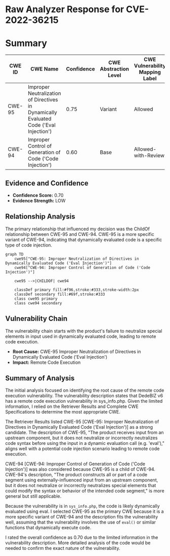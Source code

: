 # Raw Analyzer Response for CVE-2022-36215

# Summary
| CWE ID | CWE Name | Confidence | CWE Abstraction Level | CWE Vulnerability Mapping Label | CWE-Vulnerability Mapping Notes |
|---|---|---|---|---|---|
| CWE-95 | Improper Neutralization of Directives in Dynamically Evaluated Code ('Eval Injection') | 0.75 | Variant | Allowed | Primary CWE |
| CWE-94 | Improper Control of Generation of Code ('Code Injection') | 0.60 | Base | Allowed-with-Review | Secondary Candidate |

## Evidence and Confidence

*   **Confidence Score:** 0.70
*   **Evidence Strength:** LOW

## Relationship Analysis
The primary relationship that influenced my decision was the ChildOf relationship between CWE-95 and CWE-94. CWE-95 is a more specific variant of CWE-94, indicating that dynamically evaluated code is a specific type of code injection.

```mermaid
graph TD
    cwe95["CWE-95: Improper Neutralization of Directives in Dynamically Evaluated Code ('Eval Injection')"]
    cwe94["CWE-94: Improper Control of Generation of Code ('Code Injection')"]
    
    cwe95 -->|CHILDOF| cwe94
    
    classDef primary fill:#f96,stroke:#333,stroke-width:2px
    classDef secondary fill:#69f,stroke:#333
    class cwe95 primary
    class cwe94 secondary
```

## Vulnerability Chain
The vulnerability chain starts with the product's failure to neutralize special elements in input used in dynamically evaluated code, leading to remote code execution.
  - **Root Cause:** CWE-95 Improper Neutralization of Directives in Dynamically Evaluated Code ('Eval Injection')
  - **Impact:** Remote Code Execution

## Summary of Analysis
The initial analysis focused on identifying the root cause of the remote code execution vulnerability. The vulnerability description states that DedeBIZ v6 has a remote code execution vulnerability in sys_info.php. Given the limited information, I relied on the Retriever Results and Complete CWE Specifications to determine the most appropriate CWE.

The Retriever Results listed CWE-95 [CWE-95: Improper Neutralization of Directives in Dynamically Evaluated Code ('Eval Injection')] as a strong candidate. The description of CWE-95, "The product receives input from an upstream component, but it does not neutralize or incorrectly neutralizes code syntax before using the input in a dynamic evaluation call (e.g. 'eval')," aligns well with a potential code injection scenario leading to remote code execution.

CWE-94 [CWE-94: Improper Control of Generation of Code ('Code Injection')] was also considered because CWE-95 is a child of CWE-94. CWE-94's description, "The product constructs all or part of a code segment using externally-influenced input from an upstream component, but it does not neutralize or incorrectly neutralizes special elements that could modify the syntax or behavior of the intended code segment," is more general but still applicable.

Because the vulnerability is in `sys_info.php`, the code is likely dynamically evaluated using eval. I selected CWE-95 as the primary CWE because it is a more specific variant of CWE-94 and the description fits the vulnerability well, assuming that the vulnerability involves the use of `eval()` or similar functions that dynamically execute code.

I rated the overall confidence as 0.70 due to the limited information in the vulnerability description. More detailed analysis of the code would be needed to confirm the exact nature of the vulnerability.